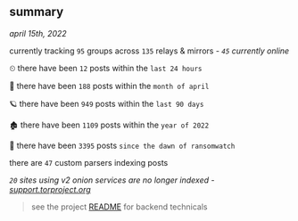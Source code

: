 
## summary
_april 15th, 2022_

currently tracking `95` groups across `135` relays & mirrors - _`45` currently online_

⏲ there have been `12` posts within the `last 24 hours`

🦈 there have been `188` posts within the `month of april`

🪐 there have been `949` posts within the `last 90 days`

🏚 there have been `1109` posts within the `year of 2022`

🦕 there have been `3395` posts `since the dawn of ransomwatch`

there are `47` custom parsers indexing posts

_`20` sites using v2 onion services are no longer indexed - [support.torproject.org](https://support.torproject.org/onionservices/v2-deprecation/)_

> see the project [README](https://github.com/thetanz/ransomwatch#ransomwatch--) for backend technicals
